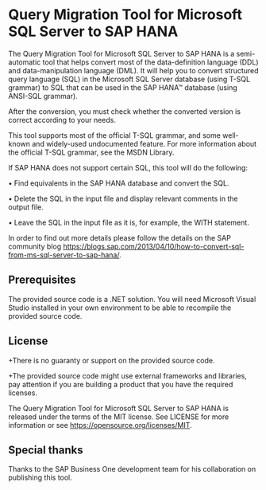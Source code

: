 # Query Migration Tool for Microsoft SQL Server to SAP HANA

The Query Migration Tool for Microsoft SQL Server to SAP HANA is a semi-automatic tool that helps convert most of the data-definition language (DDL) and data-manipulation language (DML).
It will help you to convert structured query language (SQL) in the Microsoft SQL Server database (using T-SQL grammar) to SQL that can be used in the SAP HANA™ database (using ANSI-SQL grammar).

After the conversion, you must check whether the converted version is correct according to your needs. 

This tool supports most of the official T-SQL grammar, and some well-known and widely-used undocumented feature. For more information about the official T-SQL grammar, see the MSDN Library. 

If SAP HANA does not support certain SQL, this tool will do the following: 

• Find equivalents in the SAP HANA database and convert the SQL.

• Delete the SQL in the input file and display relevant comments in the output file.

• Leave the SQL in the input file as it is, for example, the WITH statement.

In order to find out more details please follow the details on the SAP community blog https://blogs.sap.com/2013/04/10/how-to-convert-sql-from-ms-sql-server-to-sap-hana/.

## Prerequisites

The provided source code is a .NET solution. You will need Microsoft Visual Studio installed in your own environment to be able to recompile the provided source code.

## License

 +There is no guaranty or support on the provided source code.

 +The provided source code might use external frameworks and libraries, pay attention if you are building a product that you have the required licenses.

The Query Migration Tool for Microsoft SQL Server to SAP HANA is released under the terms of the MIT license. See LICENSE for more information or see https://opensource.org/licenses/MIT.

## Special thanks

Thanks to the SAP Business One development team for his collaboration on publishing this tool.


